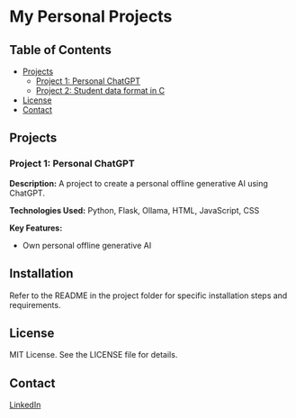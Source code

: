 # My Personal Projects

## Table of Contents
- [Projects](#projects)
  - [Project 1: Personal ChatGPT](#project-1-personal-chatgpt)
  - [Project 2: Student data format in C](#project-2-Student-data-format-in-C)
- [License](#license)
- [Contact](#contact)

## Projects

### Project 1: Personal ChatGPT
**Description:** A project to create a personal offline generative AI using ChatGPT.

**Technologies Used:** Python, Flask, Ollama, HTML, JavaScript, CSS

**Key Features:**
- Own personal offline generative AI



## Installation
Refer to the README in the project folder for specific installation steps and requirements.

## License
MIT License. See the LICENSE file for details.

## Contact
[LinkedIn](https://www.linkedin.com/in/mrkumaran/)
